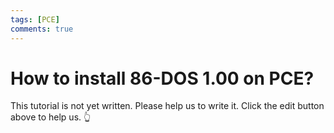 ```yaml
---
tags: [PCE]
comments: true
---
```


# How to install 86-DOS 1.00 on PCE?

This tutorial is not yet written. Please help us to write it. Click the edit button above to help us. 👆